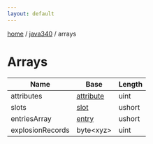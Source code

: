 ```yaml
---
layout: default
---
```


[home](/)  /  [java340](/protocol/java340)  /  arrays

# Arrays

Name | Base | Length
---|---|---
attributes | [attribute](/protocol/java340/types/attribute) | uint
slots | [slot](/protocol/java340/types/slot) | ushort
entriesArray | [entry](/protocol/java340/types/entry) | ushort
explosionRecords | byte&lt;xyz&gt; | uint
